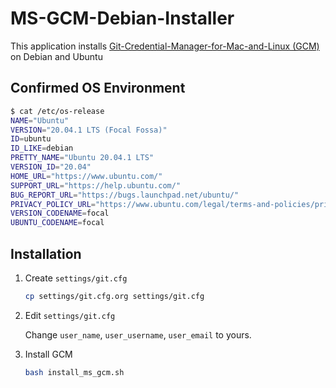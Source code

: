 # MS-GCM-Debian-Installer

This application installs [Git-Credential-Manager-for-Mac-and-Linux (GCM)](https://github.com/microsoft/Git-Credential-Manager-for-Mac-and-Linux) on Debian and Ubuntu

## Confirmed OS Environment

```bash
$ cat /etc/os-release
NAME="Ubuntu"
VERSION="20.04.1 LTS (Focal Fossa)"
ID=ubuntu
ID_LIKE=debian
PRETTY_NAME="Ubuntu 20.04.1 LTS"
VERSION_ID="20.04"
HOME_URL="https://www.ubuntu.com/"
SUPPORT_URL="https://help.ubuntu.com/"
BUG_REPORT_URL="https://bugs.launchpad.net/ubuntu/"
PRIVACY_POLICY_URL="https://www.ubuntu.com/legal/terms-and-policies/privacy-policy"
VERSION_CODENAME=focal
UBUNTU_CODENAME=focal
```

## Installation

1. Create `settings/git.cfg`

    ```bash
    cp settings/git.cfg.org settings/git.cfg
    ```

1. Edit `settings/git.cfg`

    Change `user_name`, `user_username`, `user_email` to yours.

1. Install GCM

    ```bash
    bash install_ms_gcm.sh
    ```
